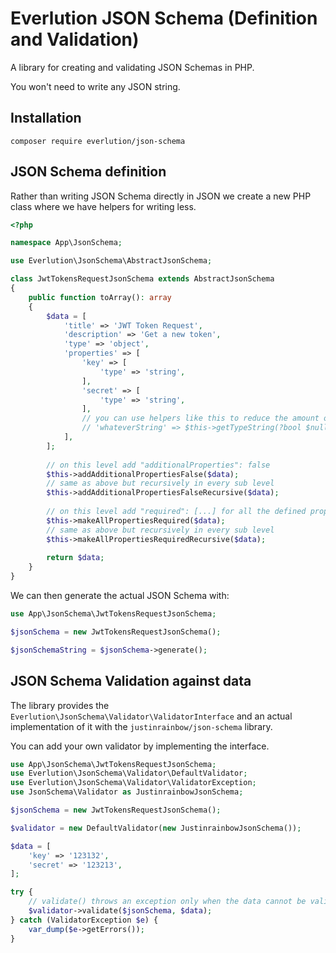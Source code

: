 # Everlution JSON Schema (Definition and Validation)

A library for creating and validating JSON Schemas in PHP.

You won't need to write any JSON string.

## Installation

```
composer require everlution/json-schema
```

## JSON Schema definition

Rather than writing JSON Schema directly in JSON we create a new PHP class where we have helpers for writing less.

```php
<?php

namespace App\JsonSchema;

use Everlution\JsonSchema\AbstractJsonSchema;

class JwtTokensRequestJsonSchema extends AbstractJsonSchema
{
    public function toArray(): array
    {
        $data = [
            'title' => 'JWT Token Request',
            'description' => 'Get a new token',
            'type' => 'object',
            'properties' => [
                'key' => [
                    'type' => 'string',
                ],
                'secret' => [
                    'type' => 'string',
                ],
                // you can use helpers like this to reduce the amount of code to write and reduce mistakes
                // 'whateverString' => $this->getTypeString(?bool $nullable, ?int $minLength, ?int $maxLength, ?string $pattern, ?string $format)
            ],
        ];
        
        // on this level add "additionalProperties": false
        $this->addAdditionalPropertiesFalse($data);
        // same as above but recursively in every sub level
        $this->addAdditionalPropertiesFalseRecursive($data);
        
        // on this level add "required": [...] for all the defined properties
        $this->makeAllPropertiesRequired($data);
        // same as above but recursively in every sub level
        $this->makeAllPropertiesRequiredRecursive($data);
        
        return $data;
    }
}
```

We can then generate the actual JSON Schema with:

```php
use App\JsonSchema\JwtTokensRequestJsonSchema;

$jsonSchema = new JwtTokensRequestJsonSchema();

$jsonSchemaString = $jsonSchema->generate();
```

## JSON Schema Validation against data

The library provides the `Everlution\JsonSchema\Validator\ValidatorInterface` and an actual implementation of it with the `justinrainbow/json-schema` library.

You can add your own validator by implementing the interface.

```php
use App\JsonSchema\JwtTokensRequestJsonSchema;
use Everlution\JsonSchema\Validator\DefaultValidator;
use Everlution\JsonSchema\Validator\ValidatorException;
use JsonSchema\Validator as JustinrainbowJsonSchema;

$jsonSchema = new JwtTokensRequestJsonSchema();

$validator = new DefaultValidator(new JustinrainbowJsonSchema());

$data = [
    'key' => '123132',
    'secret' => '123213',
];

try {
    // validate() throws an exception only when the data cannot be validated against the JSON Schema
    $validator->validate($jsonSchema, $data);
} catch (ValidatorException $e) {
    var_dump($e->getErrors());
}

```